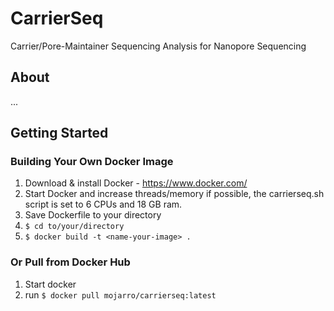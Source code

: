 # CarrierSeq
Carrier/Pore-Maintainer Sequencing Analysis for Nanopore Sequencing

## About
...

## Getting Started

### Building Your Own Docker Image

1. Download & install Docker - https://www.docker.com/
2. Start Docker and increase threads/memory if possible, the carrierseq.sh script is set to 6 CPUs and 18 GB ram.
3. Save Dockerfile to your directory 
4. ```$ cd to/your/directory```
5. ```$ docker build -t <name-your-image> .```

### Or Pull from Docker Hub

1. Start docker
2. run ```$ docker pull mojarro/carrierseq:latest```
